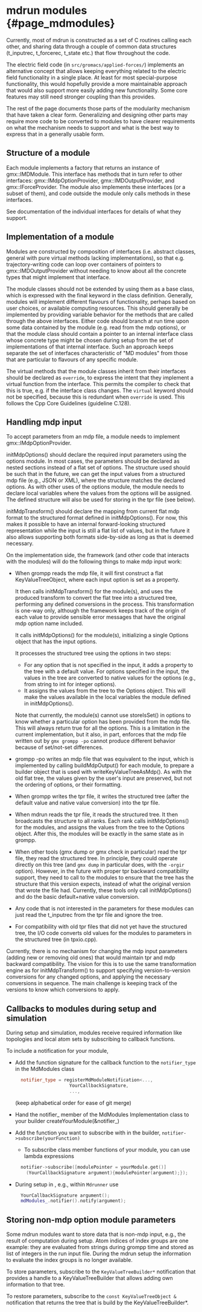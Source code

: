 mdrun modules {#page_mdmodules}
=============

Currently, most of mdrun is constructed as a set of C routines calling each
other, and sharing data through a couple of common data structures (t_inputrec,
t_forcerec, t_state etc.) that flow throughout the code.

The electric field code (in `src/gromacs/applied-forces/`) implements an
alternative concept that allows keeping everything related to the electric
field functionality in a single place.  At least for most special-purpose
functionality, this would hopefully provide a more maintainable approach that
would also support more easily adding new functionality.  Some core features
may still need stronger coupling than this provides.

The rest of the page documents those parts of the modularity mechanism that
have taken a clear form.  Generalizing and designing other parts may require
more code to be converted to modules to have clearer requirements on what the
mechanism needs to support and what is the best way to express that in a
generally usable form.

Structure of a module
---------------------

Each module implements a factory that returns an instance of gmx::IMDModule.
This interface has methods that in turn refer to other interfaces:
gmx::IMdpOptionProvider, gmx::IMDOutputProvider, and gmx::IForceProvider.
The module also implements these interfaces (or a subset of them), and code
outside the module only calls methods in these interfaces.

See documentation of the individual interfaces for details of what they
support.

Implementation of a module
--------------------------

Modules are constructed by composition of interfaces (i.e. abstract classes,
general with pure virtual methods lacking implementations), so that e.g.
trajectory-writing code can loop over containers of pointers to
gmx::IMDOutputProvider without needing to know about all the concrete types
that might implement that interface.

The module classes should not be extended by using them as a base
class, which is expressed with the final keyword in the class
definition. Generally, modules will implement different flavours of
functionality, perhaps based on user choices, or available computing
resources. This should generally be implemented by providing variable
behavior for the methods that are called through the above
interfaces. Either code should branch at run time upon some data
contained by the module (e.g. read from the mdp options), or that the
module class should contain a pointer to an internal interface class
whose concrete type might be chosen during setup from the set of
implementations of that internal interface. Such an approach keeps
separate the set of interfaces characteristic of "MD modules" from
those that are particular to flavours of any specific module.

The virtual methods that the module classes inherit from their
interfaces should be declared as `override`, to express the intent
that they implement a virtual function from the interface. This
permits the compiler to check that this is true, e.g. if the interface
class changes. The `virtual` keyword should not be specified,
because this is redundant when `override` is used. This follows
the Cpp Core Guidelines (guideline C.128).

Handling mdp input
------------------

To accept parameters from an mdp file, a module needs to implement
gmx::IMdpOptionProvider.

initMdpOptions() should declare the required input parameters using the options
module.  In most cases, the parameters should be declared as nested sections
instead of a flat set of options.  The structure used should be such that in
the future, we can get the input values from a structured mdp file (e.g., JSON
or XML), where the structure matches the declared options.  As with other uses
of the options module, the module needs to declare local variables where the
values from the options will be assigned.  The defined structure will also be
used for storing in the tpr file (see below).

initMdpTransform() should declare the mapping from current flat mdp format to
the structured format defined in initMdpOptions().  For now, this makes it
possible to have an internal forward-looking structured representation while
the input is still a flat list of values, but in the future it also allows
supporting both formats side-by-side as long as that is deemed necessary.

On the implementation side, the framework (and other code that interacts with
the modules) will do the following things to make mdp input work:

* When grompp reads the mdp file, it will first construct a flat
  KeyValueTreeObject, where each input option is set as a property.

  It then calls initMdpTransform() for the module(s), and uses the produced
  transform to convert the flat tree into a structured tree, performing any
  defined conversions in the process.  This transformation is one-way only,
  although the framework keeps track of the origin of each value to provide
  sensible error messages that have the original mdp option name included.

  It calls initMdpOptions() for the module(s), initializing a single Options
  object that has the input options.

  It processes the structured tree using the options in two steps:

  * For any option that is not specified in the input, it adds a property to
    the tree with a default value.  For options specified in the input, the
    values in the tree are converted to native values for the options (e.g.,
    from string to int for integer options).
  * It assigns the values from the tree to the Options object.  This will make
    the values available in the local variables the module defined in
    initMdpOptions().

  Note that currently, the module(s) cannot use storeIsSet() in options to know
  whether a particular option has been provided from the mdp file.  This will
  always return true for all the options.  This is a limitation in the current
  implementation, but it also, in part, enforces that the mdp file written out
  by `gmx grompp -po` cannot produce different behavior because of set/not-set
  differences.

* grompp -po writes an mdp file that was equivalent to the input,
  which is implemented by calling buildMdpOutput() for each module, to
  prepare a builder object that is used with writeKeyValueTreeAsMdp().
  As with the old flat tree, the values given by the user's input are
  preserved, but not the ordering of options, or their formatting.

* When grompp writes the tpr file, it writes the structured tree (after the
  default value and native value conversion) into the tpr file.

* When mdrun reads the tpr file, it reads the structured tree.
  It then broadcasts the structure to all ranks.  Each rank calls
  initMdpOptions() for the modules, and assigns the values from the tree to the
  Options object.  After this, the modules will be exactly in the same state as
  in grompp.

* When other tools (gmx dump or gmx check in particular) read the tpr file,
  they read the structured tree.  In principle, they could operate directly on
  this tree (and `gmx dump` in particular does, with the `-orgir` option).
  However, in the future with proper tpr backward compatibility support, they
  need to call to the modules to ensure that the tree has the structure that
  this version expects, instead of what the original version that wrote the
  file had.  Currently, these tools only call initMdpOptions() and do the basic
  default+native value conversion.

* Any code that is not interested in the parameters for these modules can just
  read the t_inputrec from the tpr file and ignore the tree.

* For compatibility with old tpr files that did not yet have the structured
  tree, the I/O code converts old values for the modules to parameters in the
  structured tree (in tpxio.cpp).

Currently, there is no mechanism for changing the mdp input parameters (adding
new or removing old ones) that would maintain tpr and mdp backward
compatibility.  The vision for this is to use the same transformation engine as
for initMdpTransform() to support specifying version-to-version conversions for
any changed options, and applying the necessary conversions in sequence.  The
main challenge is keeping track of the versions to know which conversions to
apply.

Callbacks to modules during setup and simulation
------------------------------------------------

During setup and simulation, modules receive required information like topologies
and local atom sets by subscribing to callback functions.

To include a notification for your module,  

* Add the function signature for the callback function to the `notifier_type`
  in the MdModules class

  ```C++
    notifier_type = registerMdModuleNotification<...,
                      YourCallbackSignature,
                      ...,
  ```

  (keep alphabetical order for ease of git merge)

* Hand the notifier_ member of the MdModules Implementation class to your
  builder createYourModule(&notifier_)

* Add the function you want to subscribe with in the builder,
  `notifier->subscribe(yourFunction)`
  
  * To subscribe class member functions of your module, you can use lambda expressions

  ```C++
    notifier->subscribe([modulePointer = yourModule.get()]
      (YourCallbackSignature argument){modulePointer(argument);});
  ```

* During setup in , e.g., within `Mdrunner` use

  ```C++
    YourCallbackSignature argument();
    mdModules_.notifier().notify(argument);
  ```

Storing non-mdp option module parameters
----------------------------------------

Some mdrun modules want to store data that is non-mdp input, e.g., the result of
computation during setup. Atom indices of index groups are one example:
they are evaluated from strings during grompp time and stored as list of
integers in the run input file. During the mdrun setup the information to
evaluate the index groups is no longer available.

To store parameters, subscribe to the `KeyValueTreeBuilder*` notification that
provides a handle to a KeyValueTreeBuilder that allows adding own information to
that tree.

To restore parameters, subscribe to the `const KeyValueTreeObject &`
notification that returns the tree that is build by the KeyValueTreeBuilder*.
